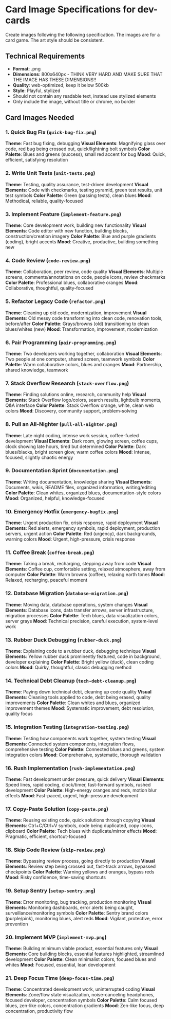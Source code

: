 # Card Image Specifications for dev-cards

Create images following the following specification. The images are for a card game. The art style should be consistent.

## Technical Requirements

- **Format**: .png
- **Dimensions**: 800x640px - THINK VERY HARD AND MAKE SURE THAT THE IMAGE HAS THESE DIMENSIONS!!
- **Quality**: web-optimized, keep it below 500kb
- **Style**: Playful, stylized
- Should not contain any readable text, instead use stylized elements
- Only include the image, without title or chrome, no border

## Card Images Needed

### 1. Quick Bug Fix (`quick-bug-fix.png`)

**Theme**: Fast bug fixing, debugging
**Visual Elements**: Magnifying glass over code, red bug being crossed out, quick/lightning bolt symbols
**Color Palette**: Blues and greens (success), small red accent for bug
**Mood**: Quick, efficient, satisfying resolution

### 2. Write Unit Tests (`unit-tests.png`)

**Theme**: Testing, quality assurance, test-driven development
**Visual Elements**: Code with checkmarks, testing pyramid, green test results, unit test symbols
**Color Palette**: Green (passing tests), clean blues
**Mood**: Methodical, reliable, quality-focused

### 3. Implement Feature (`implement-feature.png`)

**Theme**: Core development work, building new functionality
**Visual Elements**: Code editor with new function, building blocks, construction/creation imagery
**Color Palette**: Blue and purple gradients (coding), bright accents
**Mood**: Creative, productive, building something new

### 4. Code Review (`code-review.png`)

**Theme**: Collaboration, peer review, code quality
**Visual Elements**: Multiple screens, comments/annotations on code, people icons, review checkmarks
**Color Palette**: Professional blues, collaborative oranges
**Mood**: Collaborative, thoughtful, quality-focused

### 5. Refactor Legacy Code (`refactor.png`)

**Theme**: Cleaning up old code, modernization, improvement
**Visual Elements**: Old messy code transforming into clean code, renovation tools, before/after
**Color Palette**: Grays/browns (old) transitioning to clean blues/whites (new)
**Mood**: Transformation, improvement, modernization

### 6. Pair Programming (`pair-programming.png`)

**Theme**: Two developers working together, collaboration
**Visual Elements**: Two people at one computer, shared screen, teamwork symbols
**Color Palette**: Warm collaborative colors, blues and oranges
**Mood**: Partnership, shared knowledge, teamwork

### 7. Stack Overflow Research (`stack-overflow.png`)

**Theme**: Finding solutions online, research, community help
**Visual Elements**: Stack Overflow logo/colors, search results, lightbulb moments, Q&A interface
**Color Palette**: Stack Overflow orange, white, clean web colors
**Mood**: Discovery, community support, problem-solving

### 8. Pull an All-Nighter (`pull-all-nighter.png`)

**Theme**: Late night coding, intense work session, coffee-fueled development
**Visual Elements**: Dark room, glowing screen, coffee cups, clock showing late hours, tired but determined
**Color Palette**: Dark blues/blacks, bright screen glow, warm coffee colors
**Mood**: Intense, focused, slightly chaotic energy

### 9. Documentation Sprint (`documentation.png`)

**Theme**: Writing documentation, knowledge sharing
**Visual Elements**: Documents, wikis, README files, organized information, writing/editing
**Color Palette**: Clean whites, organized blues, documentation-style colors
**Mood**: Organized, helpful, knowledge-focused

### 10. Emergency Hotfix (`emergency-bugfix.png`)

**Theme**: Urgent production fix, crisis response, rapid deployment
**Visual Elements**: Red alerts, emergency symbols, rapid deployment, production servers, urgent action
**Color Palette**: Red (urgency), dark backgrounds, warning colors
**Mood**: Urgent, high-pressure, crisis response

### 11. Coffee Break (`coffee-break.png`)

**Theme**: Taking a break, recharging, stepping away from code
**Visual Elements**: Coffee cup, comfortable setting, relaxed atmosphere, away from computer
**Color Palette**: Warm browns (coffee), relaxing earth tones
**Mood**: Relaxed, recharging, peaceful moment

### 12. Database Migration (`database-migration.png`)

**Theme**: Moving data, database operations, system changes
**Visual Elements**: Database icons, data transfer arrows, server infrastructure, migration processes
**Color Palette**: Tech blues, data visualization colors, server grays
**Mood**: Technical precision, careful execution, system-level work

### 13. Rubber Duck Debugging (`rubber-duck.png`)

**Theme**: Explaining code to a rubber duck, debugging technique
**Visual Elements**: Yellow rubber duck prominently featured, code in background, developer explaining
**Color Palette**: Bright yellow (duck), clean coding colors
**Mood**: Quirky, thoughtful, classic debugging method

### 14. Technical Debt Cleanup (`tech-debt-cleanup.png`)

**Theme**: Paying down technical debt, cleaning up code quality
**Visual Elements**: Cleaning tools applied to code, debt being erased, quality improvements
**Color Palette**: Clean whites and blues, organized improvement themes
**Mood**: Systematic improvement, debt resolution, quality focus

### 15. Integration Testing (`integration-testing.png`)

**Theme**: Testing how components work together, system testing
**Visual Elements**: Connected system components, integration flows, comprehensive testing
**Color Palette**: Connected blues and greens, system integration colors
**Mood**: Comprehensive, systematic, thorough validation

### 16. Rush Implementation (`rush-implementation.png`)

**Theme**: Fast development under pressure, quick delivery
**Visual Elements**: Speed lines, rapid coding, clock/timer, fast-forward symbols, rushed development
**Color Palette**: High-energy oranges and reds, motion blur effects
**Mood**: Fast-paced, urgent, high-pressure development

### 17. Copy-Paste Solution (`copy-paste.png`)

**Theme**: Reusing existing code, quick solutions through copying
**Visual Elements**: Ctrl+C/Ctrl+V symbols, code being duplicated, copy icons, clipboard
**Color Palette**: Tech blues with duplicate/mirror effects
**Mood**: Pragmatic, efficient, shortcut-focused

### 18. Skip Code Review (`skip-review.png`)

**Theme**: Bypassing review process, going directly to production
**Visual Elements**: Review step being crossed out, fast-track arrows, bypassed checkpoints
**Color Palette**: Warning yellows and oranges, bypass reds
**Mood**: Risky confidence, time-saving shortcuts

### 19. Setup Sentry (`setup-sentry.png`)

**Theme**: Error monitoring, bug tracking, production monitoring
**Visual Elements**: Monitoring dashboards, error alerts being caught, surveillance/monitoring symbols
**Color Palette**: Sentry brand colors (purple/pink), monitoring blues, alert reds
**Mood**: Vigilant, protective, error prevention

### 20. Implement MVP (`implement-mvp.png`)

**Theme**: Building minimum viable product, essential features only
**Visual Elements**: Core building blocks, essential features highlighted, streamlined development
**Color Palette**: Clean minimalist colors, focused blues and whites
**Mood**: Focused, essential, lean development

### 21. Deep Focus Time (`deep-focus-time.png`)

**Theme**: Concentrated development work, uninterrupted coding
**Visual Elements**: Zone/flow state visualization, noise-canceling headphones, focused developer, concentration symbols
**Color Palette**: Calm focused blues, zen-like colors, concentration gradients
**Mood**: Zen-like focus, deep concentration, productivity flow
